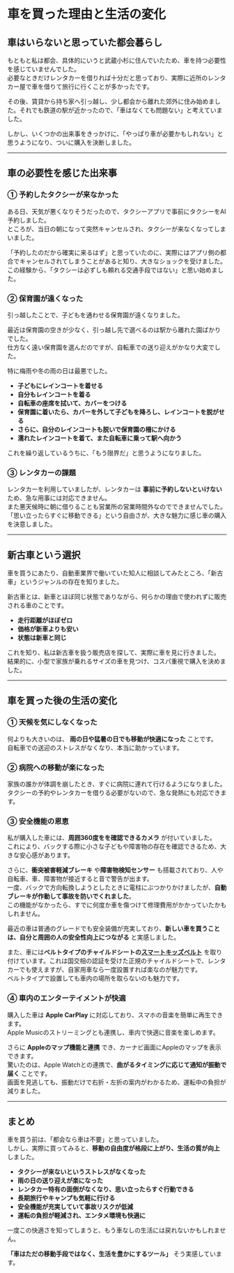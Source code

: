 # **車を買った理由と生活の変化**

## **車はいらないと思っていた都会暮らし**
もともと私は都会、具体的にいうと武蔵小杉に住んでいたため、車を持つ必要性を感じていませんでした。  
必要なときだけレンタカーを借りれば十分だと思っており、実際に近所のレンタカー屋で車を借りて旅行に行くことが多かったです。  

その後、賃貸から持ち家へ引っ越し、少し都会から離れた郊外に住み始めました。それでも鉄道の駅が近かったので、「車はなくても問題ない」と考えていました。  

しかし、いくつかの出来事をきっかけに、「やっぱり車が必要かもしれない」と思うようになり、ついに購入を決断しました。

---

## **車の必要性を感じた出来事**

### **① 予約したタクシーが来なかった**
ある日、天気が悪くなりそうだったので、タクシーアプリで事前にタクシーをAI予約しました。  
ところが、当日の朝になって突然キャンセルされ、タクシーが来なくなってしまいました。  

「予約したのだから確実に来るはず」と思っていたのに、実際にはアプリ側の都合でキャンセルされてしまうことがあると知り、大きなショックを受けました。  
この経験から、「タクシーは必ずしも頼れる交通手段ではない」と思い始めました。

### **② 保育園が遠くなった**
引っ越したことで、子どもを通わせる保育園が遠くなりました。  

最近は保育園の空きが少なく、引っ越し先で選べるのは駅から離れた園ばかりでした。  
仕方なく遠い保育園を選んだのですが、自転車での送り迎えがかなり大変でした。  

特に梅雨や冬の雨の日は最悪でした。  
- **子どもにレインコートを着せる**
- **自分もレインコートを着る**
- **自転車の座席を拭いて、カバーをつける**
- **保育園に着いたら、カバーを外して子どもを降ろし、レインコートを脱がせる**
- **さらに、自分のレインコートも脱いで保育園の柵にかける**
- **濡れたレインコートを着て、また自転車に乗って駅へ向かう**

これを繰り返しているうちに、「もう限界だ」と思うようになりました。  

### **③ レンタカーの課題**
レンタカーを利用していましたが、レンタカーは **事前に予約しないといけない** ため、急な用事には対応できません。  
また悪天候時に朝に借りることも営業所の営業時間外なのでできませんでした。  
「思い立ったらすぐに移動できる」という自由さが、大きな魅力に感じ車の購入を決意しました。

---

## **新古車という選択**
車を買うにあたり、自動車業界で働いていた知人に相談してみたところ、「新古車」というジャンルの存在を知りました。  

新古車とは、新車とほぼ同じ状態でありながら、何らかの理由で使われずに販売される車のことです。  
- **走行距離がほぼゼロ**
- **価格が新車よりも安い**
- **状態は新車と同じ**

これを知り、私は新古車を扱う販売店を探して、実際に車を見に行きました。  
結果的に、小型で家族が乗れるサイズの車を見つけ、コスパ重視で購入を決めました。

---

## **車を買った後の生活の変化**

### **① 天候を気にしなくなった**
何よりも大きいのは、 **雨の日や猛暑の日でも移動が快適になった** ことです。  
自転車での送迎のストレスがなくなり、本当に助かっています。

### **② 病院への移動が楽になった**
家族の誰かが体調を崩したとき、すぐに病院に連れて行けるようになりました。  
タクシーの予約やレンタカーを借りる必要がないので、急な発熱にも対応できます。

### **③ 安全機能の恩恵**
私が購入した車には、**周囲360度をを確認できるカメラ** が付いていました。  
これにより、バックする際に小さな子どもや障害物の存在を確認できるため、大きな安心感があります。  

さらに、**衝突被害軽減ブレーキ** や**障害物検知センサー** も搭載されており、人や自転車、車、障害物が接近すると音で警告が出ます。  
一度、バックで方向転換しようとしたときに電柱にぶつかりかけましたが、**自動ブレーキが作動して事故を防いでくれました**。  
この機能がなかったら、すでに何度か車を傷つけて修理費用がかかっていたかもしれません。  

最近の車は普通のグレードでも安全装備が充実しており、**新しい車を買うことは、自分と周囲の人の安全性向上につながる** と実感しました。

また、車には**ベルトタイプのチャイルドシートの[スマートキッズベルト](https://www.jtsa.or.jp/about/belt.html)** を取り付けています。これは国交相の認証を受けた正規のチャイルドシートで、レンタカーでも使えますが、自家用車なら一度設置すれば楽なのが魅力です。  
ベルトタイプで設置しても車内の場所を取らないのも魅力です。  

### **④ 車内のエンターテイメントが快適**
購入した車は **Apple CarPlay** に対応しており、スマホの音楽を簡単に再生できます。  
Apple Musicのストリーミングとも連携し、車内で快適に音楽を楽しめます。  

さらに **Appleのマップ機能と連携** でき、カーナビ画面にAppleのマップを表示できます。  
驚いたのは、Apple Watchとの連携で、**曲がるタイミングに応じて通知が振動で届く** ことです。  
画面を見逃しても、振動だけで右折・左折の案内がわかるため、運転中の負担が減りました。

---

## **まとめ**
車を買う前は、「都会なら車は不要」と思っていました。  
しかし、実際に買ってみると、**移動の自由度が格段に上がり、生活の質が向上** しました。

- **タクシーが来ないというストレスがなくなった**
- **雨の日の送り迎えが楽になった**
- **レンタカー特有の面倒がなくなり、思い立ったらすぐ行動できる**
- **長期旅行やキャンプも気軽に行ける**
- **安全機能が充実していて事故リスクが低減**
- **運転の負担が軽減され、エンタメ環境も快適に**

一度この快適さを知ってしまうと、もう車なしの生活には戻れないかもしれません。  

**「車はただの移動手段ではなく、生活を豊かにするツール」** そう実感しています。
